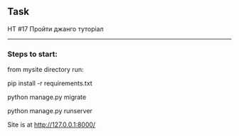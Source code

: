 ## Task
HT #17
Пройти джанго туторіал

----

### Steps to start:

from mysite directory run:

pip install -r requirements.txt

python manage.py migrate

python manage.py runserver

Site is at http://127.0.0.1:8000/